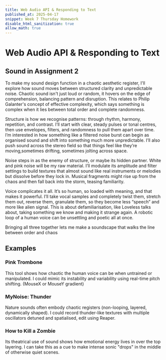 ```yaml
---
title: Web Audio API & Responding to Text
published_at: 2025-04-17
snippet: Week 7 Thursday Homework
disable_html_sanitization: true
allow_math: true
---
```


# Web Audio API & Responding to Text

## Sound in Assignment 2

To make my sound design function in a chaotic aesthetic register, I'll explore how sound moves between structured clarity and unpredictable noise. Chaotic sound isn't just loud or random, it hovers on the edge of comprehension, balancing pattern and disruption. This relates to Philip Galanter's concept of effective complexity, which says something is complex when it lies between total order and complete randomness.

Structure is how we recognise patterns: through rhythm, harmony, repetition, and contrast. I’ll start with clear, steady pulses or tonal centres, then use envelopes, filters, and randomness to pull them apart over time. I’m interested in how something like a filtered noise burst can begin as organised sound and shift into something much more unpredictable. I’ll also push sound across the stereo field so that things feel like they’re moving,sometimes drifting, sometimes jolting across space.

Noise steps in as the enemy of structure, or maybe its hidden partner. White and pink noise will be my raw material. I’ll modulate its amplitude and filter settings to build textures that almost sound like real instruments or melodies but dissolve before they lock in. Musical fragments might rise up from the chaos and then fall back into the storm, teasing familiarity.

Voice complicates it all. It’s so human, so loaded with meaning, and that makes it powerful. I’ll take vocal samples and completely twist them, stretch them out, reverse them, granulate them, so they become less “speech” and more like alien signal. This is about defamiliarisation, like Loveless talks about, taking something we know and making it strange again. A robotic loop of a human voice can be unsettling and poetic all at once.

Bringing all three together lets me make a soundscape that walks the line between order and chaos

## Examples

### Pink Trombone

This tool shows how chaotic the human voice can be when untrained or manipulated. I could mimic its instability and variability using real-time pitch shifting. (MouseX or MouseY gradient)

### MyNoise: Thunder

Nature sounds often embody chaotic registers (non-looping, layered, dynamically shaped). I could record thunder-like textures with multiple oscillators detuned and spatialised, edit using Reaper.

### How to Kill a Zombie

Its theatrical use of sound shows how emotional energy lives in over the top layering. I can take this as a cue to make intense sonic "drops" in the middle of otherwise quiet scenes.
